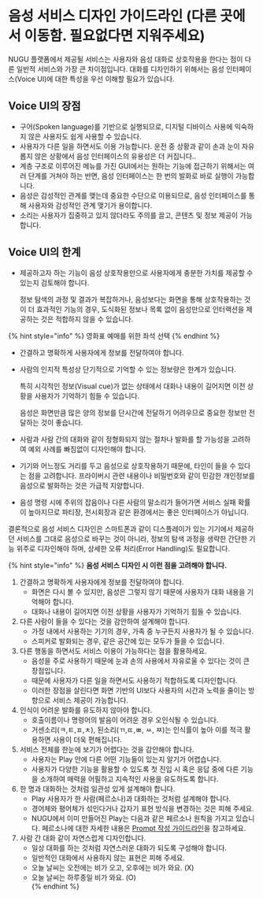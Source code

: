 # 음성 서비스 디자인 가이드라인 \(다른 곳에서 이동함. 필요없다면 지워주세요\)

NUGU 플랫폼에서 제공될 서비스는 사용자와 음성 대화로 상호작용을 한다는 점이 다른 일반적 서비스와 가장 큰 차이점입니다. 대화를 디자인하기 위해서는 음성 인터페이스\(Voice UI\)에 대한 특성을 우선 이해할 필요가 있습니다.

## Voice UI의 장점

* 구어\(Spoken language\)를 기반으로 실행되므로, 디지털 디바이스 사용에 익숙하지 않은 사용자도 쉽게 사용할 수 있습니다.
* 사용자가 다른 일을 하면서도 이용 가능합니다. 운전 중 상황과 같이 손과 눈이 자유롭지 않은 상황에서 음성 인터페이스의 유용성은 더 커집니다..
* 계층 구조로 이루어진 메뉴를 가진 GUI에서는 원하는 기능에 접근하기 위해서는 여러 단계를 거쳐야 하는 반면, 음성 인터페이스는 한 번의 발화로 바로 실행이 가능합니다.
* 음성은 감성적인 관계를 맺는데 중요한 수단으로 이용되므로, 음성 인터페이스를 통해 사용자와 감성적인 관계 맺기가 용이합니다.
* 소리는 사용자가 집중하고 있지 않더라도 주의를 끌고, 콘텐츠 및 정보 제공이 가능합니다.

## Voice UI의 한계

* 제공하고자 하는 기능이 음성 상호작용만으로 사용자에게 충분한 가치를 제공할 수 있는지 검토해야 합니다.

  정보 탐색의 과정 및 결과가 복잡하거나, 음성보다는 화면을 통해 상호작용하는 것이 더 효과적인 기능의 경우, 도식화된 정보나 목록 없이 음성만으로 인터랙션을 제공하는 것은 적합하지 않을 수 있습니다.

{% hint style="info" %}
영화표 예매를 위한 좌석 선택
{% endhint %}

* 간결하고 명확하게 사용자에게 정보를 전달하여야 합니다.
* 사람의 인지적 특성상 단기적으로 기억할 수 있는 정보량은 한계가 있습니다.

  특히 시각적인 정보\(Visual cue\)가 없는 상태에서 대화나 내용이 길어지면 이전 상황을 사용자가 기억하기 힘들 수 있습니다.

  음성은 화면만큼 많은 양의 정보를 단시간에 전달하기 어려우므로 중요한 정보만 전달하는 것이 좋습니다.

* 사람과 사람 간의 대화와 같이 정형화되지 않는 절차나 발화를 할 가능성을 고려하여 예외 사례를 빠짐없이 디자인해야 합니다.
* 기기와 어느정도 거리를 두고 음성으로 상호작용하기 때문에, 타인이 들을 수 있다는 점을 고려합니다. 프라이버시 관련 내용이나 비밀번호와 같이 민감한 개인정보를 음성으로 발화하는 것은 가급적 지양합니다.
* 음성 명령 시에 주위의 잡음이나 다른 사람의 말소리가 들어가면 서비스 실패 확률이 높아지므로 파티장, 전시회장과 같은 환경에서는 좋은 인터페이스가 아닙니다.

결론적으로 음성 서비스 디자인은 스마트폰과 같이 디스플레이가 있는 기기에서 제공하던 서비스를 그대로 음성으로 바꾸는 것이 아니라, 정보의 탐색 과정을 생략한 간단한 기능 위주로 디자인해야 하며, 상세한 오류 처리\(Error Handling\)도 필요합니다.

{% hint style="info" %}
**음성 서비스 디자인 시 이런 점을 고려해야 합니다.**

1. 간결하고 명확하게 사용자에게 정보를 전달하여야 합니다.
   * 화면은 다시 볼 수 있지만, 음성은 그렇지 않기 때문에 사용자가 대화 내용을 기억해야 합니다.
   * 대화나 내용이 길어지면 이전 상황을 사용자가 기억하기 힘들 수 있습니다.  
2. 다른 사람이 들을 수 있다는 것을 감안하여 설계해야 합니다.
   * 가정 내에서 사용하는 기기의 경우, 가족 중 누구든지 사용자가 될 수 있습니다.
   * 스피커로 발화되는 경우, 같은 공간에 있는 모두가 들을 수 있습니다.  
3. 다른 행동을 하면서도 서비스 이용이 가능하다는 점을 활용하세요.
   * 음성을 주로 사용하기 때문에 눈과 손의 사용에서 자유로울 수 있다는 것이 큰 장점입니다.
   * 때문에 사용자가 다른 일을 하면서도 사용하기 적합하도록 디자인합니다. 
   * 이러한 장점을 살린다면 화면 기반의 UI보다 사용자의 시간과 노력을 줄이는 방향으로 서비스 제공이 가능합니다.  
4. 인식이 어려운 발화를 유도하지 않아야 합니다.
   * 호출이름이나 명령어의 발음이 어려운 경우 오인식될 수 있습니다.
   * 거센소리\(ㅋ,ㅌ,ㅍ,ㅊ\), 된소리\(ㄲ,ㄸ,ㅃ, ㅆ, ㅉ\)는 인식률이 높아 이를 적극 활용하면 사용이 더욱 편해집니다.  
5. 서비스 전체를 한눈에 보기가 어렵다는 것을 감안해야 합니다.
   * 사용자는 Play 안에 다른 어떤 기능들이 있는지 알기가 어렵습니다.
   * 사용자가 다양한 기능을 활용할 수 있도록 첫 진입 시 혹은 응답 중에 다른 기능을 소개하여 매력을 어필하고 지속적인 사용을 유도하도록 합니다.  
6. 한 명과 대화하는 것처럼 일관성 있게 설계해야 합니다.
   * Play 사용자가 한 사람\(페르소나\)과 대화하는 것처럼 설계해야 합니다.
   * 경어체와 평어체가 섞인다거나 갑자기 표현 방식을 변경하는 것은 피해 주세요.
   * NUGU에서 이미 만들어진 Play는 다음과 같은 페르소나 원칙을 가지고 있습니다. 페르소나에 대한 자세한 내용은 [Prompt 작성 가이드라인](../../nugu-play/create-plays-with-play-builder/define-an-action/use-parameters/write-a-prompt.md)을 참고하세요.  
7. 사람 간 대화 같이 자연스럽게 디자인합니다.
   * 일상 대화를 하는 것처럼 자연스러운 대화가 되도록 구성해야 합니다.
   * 일반적인 대화에서 사용하지 않는 표현은 피해 주세요.
   * 오늘 날씨는 오전에는 비가 오고, 오후에는 비가 와요. \(X\)
   * 오늘 날씨는 하루종일 비가 와요. \(O\)  
{% endhint %}

